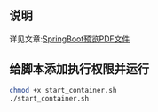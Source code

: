 ## 说明

详见文章:[SpringBoot预览PDF文件](https://fulsun.github.io/p/3ca9bef3)



## 给脚本添加执行权限并运行

```bash
chmod +x start_container.sh
./start_container.sh
```

